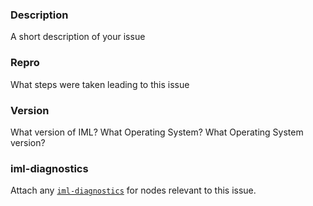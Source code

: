 ### Description 

A short description of your issue

### Repro

What steps were taken leading to this issue

### Version

What version of IML?
What Operating System?
What Operating System version?

### iml-diagnostics

Attach any [`iml-diagnostics`](https://whamcloud.github.io/Online-Help/docs/Errors_Troubleshooting_12_0.html#12.2) for nodes relevant to this issue.
